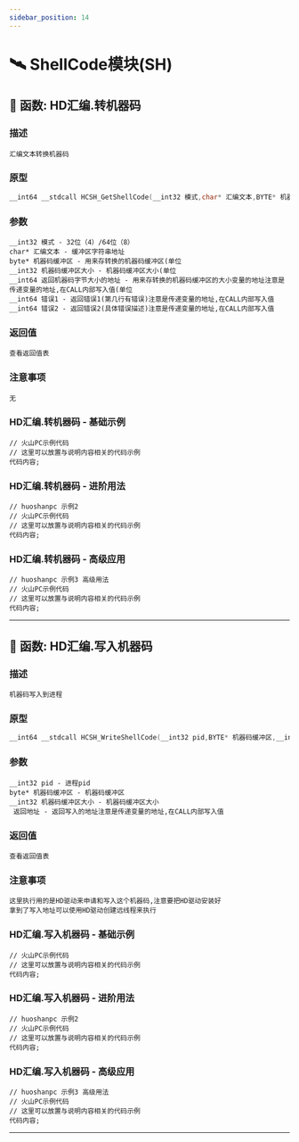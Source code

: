 ```yaml
---
sidebar_position: 14
---
```


# 🛰️ ShellCode模块(SH)
## 📌 函数: HD汇编.转机器码
### 描述
```
汇编文本转换机器码
```
### 原型
```cpp
__int64 __stdcall HCSH_GetShellCode(__int32 模式,char* 汇编文本,BYTE* 机器码缓冲区,__int32 机器码缓冲区大小,__int64 返回机器码字节大小的地址,__int64 错误1变量的地址,__int64 错误2变量的地址);
```
### 参数
```
__int32 模式 - 32位（4）/64位（8）
char* 汇编文本 - 缓冲区字符串地址
byte* 机器码缓冲区 - 用来存转换的机器码缓冲区(单位
__int32 机器码缓冲区大小 - 机器码缓冲区大小(单位
__int64 返回机器码字节大小的地址 - 用来存转换的机器码缓冲区的大小变量的地址注意是传递变量的地址,在CALL内部写入值(单位
__int64 错误1 - 返回错误1(第几行有错误)注意是传递变量的地址,在CALL内部写入值
__int64 错误2 - 返回错误2(具体错误描述)注意是传递变量的地址,在CALL内部写入值
```
### 返回值
```
查看返回值表
```
### 注意事项
```
无
```
### HD汇编.转机器码 - 基础示例
```huoshan
// 火山PC示例代码
// 这里可以放置与说明内容相关的代码示例
代码内容;
```
### HD汇编.转机器码 - 进阶用法
```huoshan
// huoshanpc 示例2
// 火山PC示例代码
// 这里可以放置与说明内容相关的代码示例
代码内容;
```
### HD汇编.转机器码 - 高级应用
```huoshan
// huoshanpc 示例3 高级用法
// 火山PC示例代码
// 这里可以放置与说明内容相关的代码示例
代码内容;
```

---
## 📌 函数: HD汇编.写入机器码
### 描述
```
机器码写入到进程
```
### 原型
```cpp
__int64 __stdcall HCSH_WriteShellCode(__int32 pid,BYTE* 机器码缓冲区,__int32 机器码缓冲区大小,__int64 返回变量的地址);
```
### 参数
```
__int32 pid - 进程pid
byte* 机器码缓冲区 - 机器码缓冲区
__int32 机器码缓冲区大小 - 机器码缓冲区大小
 返回地址 - 返回写入的地址注意是传递变量的地址,在CALL内部写入值
```
### 返回值
```
查看返回值表
```
### 注意事项
```
这里执行用的是HD驱动来申请和写入这个机器码,注意要把HD驱动安装好
拿到了写入地址可以使用HD驱动创建远线程来执行
```
### HD汇编.写入机器码 - 基础示例
```huoshan
// 火山PC示例代码
// 这里可以放置与说明内容相关的代码示例
代码内容;
```
### HD汇编.写入机器码 - 进阶用法
```huoshan
// huoshanpc 示例2
// 火山PC示例代码
// 这里可以放置与说明内容相关的代码示例
代码内容;
```
### HD汇编.写入机器码 - 高级应用
```huoshan
// huoshanpc 示例3 高级用法
// 火山PC示例代码
// 这里可以放置与说明内容相关的代码示例
代码内容;
```

---
